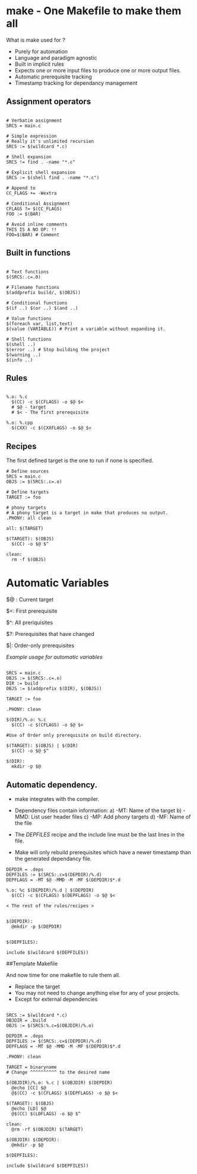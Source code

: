 # make - One Makefile to make them all

What is make used for ?

- Purely for automation
- Language and paradigm agnostic
- Built in implicit rules
- Expects one or more input files to produce one or more output files.
- Automatic prerequisite tracking
- Timestamp tracking for dependancy management

## Assignment operators

```make

# Verbatim assignment
SRCS = main.c

# Simple expression
# Really it's unlimited recursion
SRCS := $(wildcard *.c)

# Shell expansion
SRCS != find . -name "*.c"

# Explicit shell expansion
SRCS := $(shell find . -name "*.c")

# Append to
CC_FLAGS += -Wextra

# Conditional Assignment
CFLAGS ?= $(CC_FLAGS)
FOO := $(BAR)

# Avoid inline comments
THIS IS A NO OP: !! 
FOO=$(BAR) # Comment
```

## Built in functions

```make

# Text functions
$(SRCS:.c=.0)

# Filename functions
$(addprefix build/, $(OBJS))

# Conditional functions
$(if ..) $(or ..) $(and ..)

# Value functions
$(foreach var, list,text) 
$(value (VARIABLE)) # Print a variable without expanding it.

# Shell functions
$(shell ..)
$(error ..) # Stop building the project
$(warning ..)
$(info ..) 

```

## Rules

```make

%.o: %.c
  $(CC) -c $(CFLAGS) -o $@ $<
  # $@ - target
  # $< - The first prerequisite

%.o: %.cpp
  $(CXX) -c $(CXXFLAGS) -o $@ $<

```

## Recipes
The first defined target is the one to run if none is specified.

```make
# Define sources
SRCS = main.c
OBJS := $(SRCS:.c=.o)

# Define targets
TARGET := foo

# phony targets
# A phony target is a target in make that produces no output.
.PHONY: all clean

all: $(TARGET)

$(TARGET): $(OBJS)
  $(CC) -o $@ $^

clean:
  rm -f $(OBJS)

```

# Automatic Variables

$@ : Current target

$<: First prerequisite

$^: All preriquisites

$?: Prerequisites that have changed

$|: Order-only prerequisites

*Example usage for automatic variables*

```make

SRCS = main.c
OBJS := $(SRCS:.c=.o)
DIR := build
OBJS := $(addprefix $(DIR), $(OBJS))

TARGET := foo

.PHONY: clean

$(DIR)/%.o: %.c
  $(CC) -c $(CFLAGS) -o $@ $<

#Use of Order only prerequisite on build directory.

$(TARGET): $(OBJS) | $(DIR)
  $(CC) -o $@ $^

$(DIR):
  mkdir -p $@

```

## Automatic dependency.

- make integrates with the compiler.
- Dependency files contain information:
  a) -MT: Name of the target
  b) -MMD: List user header files
  c) -MP: Add phony targets
  d) -MF: Name of the file

- The *DEPFILES* recipe and the include line must be the last lines in the file.
- Make will only rebuild prerequisites which have a newer timestamp than the generated dependancy file.

```make
DEPDIR = .deps
DEPFILES := $(SRCS:.c=$(DEPDIR)/%.d)
DEPFLAGS = -MT $@ -MMD -M -MF $(DEPDIR)$*.d

%.o: %c $(DEPDIR)/%.d | $(DEPDIR)
  $(CC) -c $(CFLAGS) $(DEPFLAGS) -o $@ $<

< The rest of the rules/recipes >


$(DEPDIR):
  @mkdir -p $(DEPDIR)


$(DEPFILES):

include $(wildcard $(DEPFILES))

```

##Template Makefile
 
And now time for one makefile to rule them all.

- Replace the target
- You may not need to change anything else for any of your projects.
- Except for external dependencies


```make

SRCS := $(wildcard *.c)
OBJDIR = .build
OBJS := $(SRCS:%.c=$(OBJDIR)/%.o)

DEPDIR = .deps
DEPFILES := $(SRCS:.c=$(DEPDIR)/%.d)
DEPFLAGS = -MT $@ -MMD -M -MF $(DEPDIR)$*.d

.PHONY: clean

TARGET = binaryname
# Change ^^^^^^^^^^ to the desired name

$(OBJDIR)/%.o: %.c | $(OBJDIR) $(DEPDIR)
  @echo [CC] $@
  @$(CC) -c $(CFLAGS) $(DEPFLAGS) -o $@ $<

$(TARGET): $(OBJS)
  @echo [LD] $@
  @$(CC) $(LDFLAGS) -o $@ $^

clean:
  @rm -rf $(OBJDIR) $(TARGET)

$(OBJDIR) $(DEPDIR):
  @mkdir -p $@

$(DEPFILES):

include $(wildcard $(DEPFILES))

```